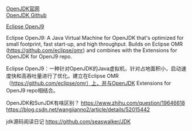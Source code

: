 [OpenJDK官网](http://openjdk.java.net/)  
[OpenJDK Github](https://github.com/openjdk/jdk)  


[Eclipse OpenJ9](https://github.com/eclipse/openj9)  

Eclipse OpenJ9: A Java Virtual Machine for OpenJDK that's optimized for small footprint, fast start-up, and high throughput. Builds on Eclipse OMR (https://github.com/eclipse/omr) and combines with the Extensions for OpenJDK for OpenJ9 repo.

Eclipse OpenJ9：一种针对OpenJDK的Java虚拟机，针对占地面积小，启动速度快和高吞吐量进行了优化。建立在Eclipse OMR（https://github.com/eclipse/omr）上，并与OpenJDK Extensions for OpenJ9 repo相结合。






OpenJDK和SunJDK有啥区别？
https://www.zhihu.com/question/19646618
https://blog.csdn.net/wangjianno2/article/details/52015442


jdk源码阅读日记
https://github.com/seaswalker/JDK



